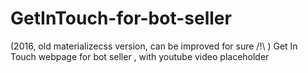 # GetInTouch-for-bot-seller
(2016, old materializecss version, can be improved for sure /!\ ) Get In Touch webpage for bot seller , with youtube video placeholder
